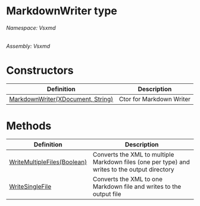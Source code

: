 <a name='T-Vsxmd-MarkdownWriter'></a>
# MarkdownWriter type

###### Namespace:  Vsxmd

###### Assembly:  Vsxmd

# Constructors

| Definition | Description |
|-|-|
| [MarkdownWriter(XDocument, String)](Constructors/Constructors.md) | Ctor for Markdown Writer |

# Methods

| Definition | Description |
|-|-|
| [WriteMultipleFiles(Boolean)](Methods/WriteMultipleFiles.md) | Converts the XML to multiple Markdown files (one per type) and writes to the output directory |
| [WriteSingleFile](Methods/WriteSingleFile.md) | Converts the XML to one Markdown file and writes to the output file |
